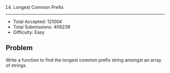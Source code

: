 14. Longest Common Prefix
---

- Total Accepted: 121004
- Total Submissions: 408238
- Difficulty: Easy


Problem
---
Write a function to find the longest common prefix string amongst an array of strings.

